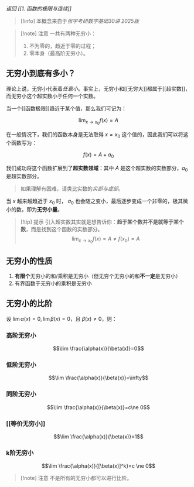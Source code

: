 *返回 [[1. 函数的极限与连续]]*

> [!info] 
> 本概念来自于*张宇考研数学基础30讲 2025版*

> [!note] 注意
> 一共有两种无穷小：
> 1. 不为零的，趋近于零的过程；
> 2. 零本身（最高阶无穷小）。

## 无穷小到底有多小？

理论上说，无穷小代表着*任意小*。事实上，无穷小和[[无穷大]]都属于[[超实数]]，而无穷小这个超实数小于任何一个实数。

当一个[[函数极限]]趋近于某个值，那么我们可记为：

$$\lim_{x \to x_0}f(x)=A$$

在一般情况下，我们的函数本身是无法取得 $x=x_0$ 这个值的，因此我们可以将这个函数写为：

$$ f(x) = A + a_0 $$

我们成功将这个函数扩展到了**超实数领域**：其中 $A$ 是这个超实数的实数部分，$a_0$ 是超实数部分。

> 如果理解有困难，请类比实数的*实部与虚部*。

当 $x$ 越来越趋近于 $x_0$ 时， $a_0$ 也会随之变小，最后逐步变成一个非零的，极其微小的数，即为**无穷小量**。

> [!tip] 提示
>  引入超实数其实就是想告诉你：**趋于某个数并不是就等于某个数**，而是找到这个函数的实数部分。
>  $$ \lim_{x \to x_0}f(x)=A \ne f(x_0) = A  $$

## 无穷小的性质

1. **有限个**无穷小的和/乘积是无穷小（但无穷个无穷小的和**不一定**是无穷小）
2. 有界函数于无穷小的乘积是无穷小

## 无穷小的比阶

设 $\lim \alpha(x)=0, \lim \beta(x)=0$，且 $\beta(x)\ne 0$，则：

### 高阶无穷小

$$\lim \frac{\alpha(x)}{\beta(x)}=0$$

### 低阶无穷小

$$\lim \frac{\alpha(x)}{\beta(x)}=\infty$$

### 同阶无穷小

$$\lim \frac{\alpha(x)}{\beta(x)}=c\ne 0$$

### [[等价无穷小]]

$$\lim \frac{\alpha(x)}{\beta(x)}=1$$

### k阶无穷小

$$\lim \frac{\alpha(x)}{[\beta(x)]^k}=c \ne 0$$

> [!note] 注意
> 不是所有的无穷小都可以进行比阶。

